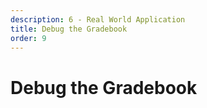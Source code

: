 ```yaml
---
description: 6 - Real World Application
title: Debug the Gradebook
order: 9
---
```


# Debug the Gradebook
<!-- 
<div class="ahead">
<h4>Exercise Goals</h4>
	<ul>
		<li>(Re)start Tomcat in debug mode</li>
		<li>Add breakpoints</li>
		<li>Use debugger steps to control program execution</li>
	</ul>
</div>

## (Re)start Tomcat in Debug Mode

1. **Stop** the Liferay server.
2. **Start** the Liferay server in debug mode by clicking the "bug" icon:

<img src="../images/starting-debug.png" style="max-height: 100%"/>

## Add Breakpoint

1. **Open** `com.liferay.training.gradebook.service.impl.AssignmentLocalServiceImpl` class in the *gradebook-service* module.
1. **Find** call to the `_assignmentValidator.validate()` in the beginning of `addAssignment()` method.
1. **Right-click** on the left side of the line (in the margin) and select *Toggle Breakpoint* from the context menu:
	<img src="../images/toggle-breakpoint.png" style="max-height: 100%"/>
1. **Open** you browser and add a new assignment in the Gradebook application.
	* Adding an assignment should pause in the breakpoint you just defined. In the IDE, there should be a dialog asking to switch to the debug perspective. Click "Yes".
	<img src="../images/switch-to-debug-perspective.png" style="max-height: 100%"/>
1. **Click** *Yes* to switch to the debug perspective.
	* The application execution is now halted at the breakpoint. Let's check what the values are for our assignment title.
1. **Click** the *Variables* to show the variables stack:
	<img src="../images/debug-variables.png" style="max-height: 100%"/>
	* From this panel, you can check and manipulate variable values on the fly.
	* **Click** the *titleMap* variable and browse it. In this case, you can see the Map values easily in the bottom panel, but most of the time it's hard to find some specific Array or Map value there, which is why we need the *Logical Structure view*.  
1. **Click** the *Show Logical Structure* button to show the Map's logical structure
1. **Browse** the *titleMap* variable again.
	<img src="../images/show-logical-structure.png" style="max-height: 100%"/>

In the debug mode, you can fully control application execution. You can move back and forward as well as dive into the method calls. Try *Step over* to take one step forward in the method execution. Try *Step into* to go to the method behind the call. Watch the variables panel while you move. Click *Resume* to continue application execution:

<img src="../images/debug-step-over.png" style="max-height: 100%"/>

After you're done with the exercise, restart the server in normal mode. -->
